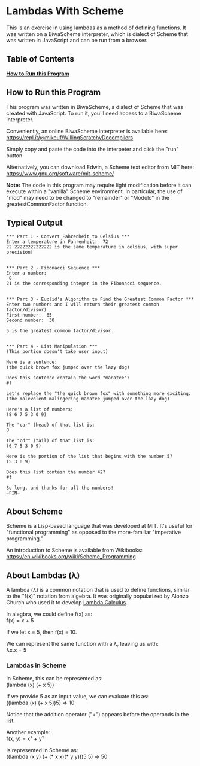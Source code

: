 # Lambdas With Scheme
This is an exercise in using lambdas as a method of defining functions. It was written on a BiwaScheme interpreter, which is dialect of Scheme that was written in JavaScript and can be run from a browser.

## Table of Contents
**[How to Run this Program]((##-How-to-Run-this-Program))**<br>


## How to Run this Program  
This program was written in BiwaScheme, a dialect of Scheme that was created with JavaScript. To run it, you'll need access to a BiwaScheme interpreter.  

Conveniently, an online BiwaScheme interpreter is available here:  
https://repl.it/@mikeuf/WillingScratchyDecompilers  

Simply copy and paste the code into the interpeter and click the "run" button.  

Alternatively, you can download Edwin, a Scheme text editor from MIT here:  
https://www.gnu.org/software/mit-scheme/   

**Note:** The code in this program may require light modification before it can execute within a "vanilla" Scheme environment. In particular, the use of "mod" may need to be changed to "remainder" or "Modulo" in the greatestCommonFactor function.  


## Typical Output 

```
*** Part 1 - Convert Fahrenheit to Celsius ***
Enter a temperature in Fahrenheit:  72
22.22222222222222 is the same temperature in celsius, with super precision!


*** Part 2 - Fibonacci Sequence ***
Enter a number:
 8
21 is the corresponding integer in the Fibonacci sequence.


*** Part 3 - Euclid's Algorithm to Find the Greatest Common Factor ***
Enter two numbers and I will return their greatest common factor/divisor)
First number:  65
Second number:  30

5 is the greatest common factor/divisor.


*** Part 4 - List Manipulation ***
(This portion doesn't take user input)

Here is a sentence:
(the quick brown fox jumped over the lazy dog)

Does this sentence contain the word "manatee"?
#f

Let's replace the "the quick brown fox" with something more exciting:
(the malevolent malingering manatee jumped over the lazy dog)

Here's a list of numbers:
(8 6 7 5 3 0 9)

The "car" (head) of that list is:
8

The "cdr" (tail) of that list is:
(6 7 5 3 0 9)

Here is the portion of the list that begins with the number 5?
(5 3 0 9)

Does this list contain the number 42?
#f

So long, and thanks for all the numbers!
~FIN~
``` 


## About Scheme
Scheme is a Lisp-based language that was developed at MIT. It's useful for "functional programming" as opposed to the more-familiar "imperative programming."  

An introduction to Scheme is available from Wikibooks:  
https://en.wikibooks.org/wiki/Scheme_Programming


## About Lambdas (λ)
A lambda (λ) is a common notation that is used to define functions, similar to the "f(x)" notation from algebra. It was originally popularized by Alonzo Church who used it to develop [Lambda Calculus](https://en.wikipedia.org/wiki/Lambda_calculus).

In alegbra, we could define f(x) as:  
f(x) = x + 5  

If we let x = 5, then f(x) = 10.  

We can represent the same function with a λ, leaving us with:  
λx.x + 5  


### Lambdas in Scheme
In Scheme, this can be represented as:  
(lambda (x) (+ x 5))  

If we provide 5 as an input value, we can evaluate this as:  
((lambda (x) (+ x 5))5) ⇒ 10  

Notice that the addition operator ("+") appears before the operands in the list.  

Another example:  
f(x, y) = x² + y²  

Is represented in Scheme as:  
((lambda (x y) (+ (* x x)(* y y)))5 5) ⇒ 50  




